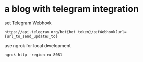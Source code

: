 # a blog with telegram integration

set Telegram Webhook

    https://api.telegram.org/bot{bot_token}/setWebhook?url={url_to_send_updates_to}

use ngrok for local development

    ngrok http -region eu 8081
